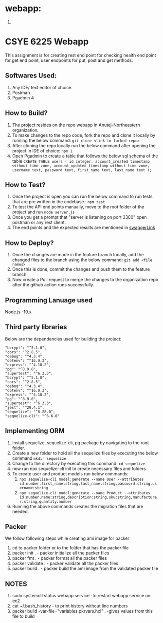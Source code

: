 # webapp:
1.
# CSYE 6225 Webapp


This assignment is for creating rest end point for checking health end point for get end point, user endpoints for put, post and get methods.
## Softwares Used:
1. Any IDE/ text editor of choice.
2. Postman
3. Pgadmin 4
   
   
## How to Build?

1. The project resides on the repo webapp in Anutej-Northeastern organization.
2. To make changes to the repo code, fork the repo and clone it locally by running the below command: `git clone <link to forked repo>`
3. After cloning the repo locally run the below command after opening the project in IDE of choice:
`npm i`
1. Open Pgadmin to create a table that follows the below sql schema of the table
   `CREATE TABLE users (
  id integer,
  account_created timestamp without time zone,
  account_updated timestamp without time zone,
  username text,
  password text,
  first_name text,
  last_name text
);`

## How to Test?
1. Once the project is open you can run the below command to run tests that are pre written in the codebase : 
`npm test`
2. To test the API end points manually, move to the root folder of the project and run `node server.js`
3. Once you get a prompt that "server is listening on port 3300" open postman or any rest client.
4. The end points and the expected results are mentioned in [swaggerLink](https://app.swaggerhub.com/apis-docs/csye6225-webapp/cloud-native-webapp/spring2023-a1#/)

## How to Deploy?
1. Once the changes are made in the feature branch locally, add the changed files to the branch using the below command: `git add <file names>`
2. Once this is done, commit the changes and push them to the feature branch.
3. Now create a Pull request to merge the changes to the organization repo after the github action runs successfully. 
   
## Programming Lanuage used
   Node.js -19.x

## Third party libraries

Below are the dependencies used for building the project:

    "bcrypt": "^5.1.0",
    "cors": "^2.8.5",
    "debug": "^4.3.4",
    "dotenv": "^16.0.3",
    "express": "^4.18.2",
    "pg": "^8.9.0",
    "supertest": "^6.3.3",
    "bcrypt": "^5.1.0",
    "cors": "^2.8.5",
    "debug": "^4.3.4",
    "dotenv": "^16.0.3",
    "express": "^4.18.2",
    "pg": "^8.9.0",
    "supertest": "^6.3.3",
    "jest": "^29.4.1",
    "sequelize": "^6.28.0",
    "sequelize-cli": "^6.6.0"

## Implementing ORM
1. Install sequelize, sequelize-cli, pg package by navigating to the root folder.
2. Create a new folder to hold all the sequelize files by executing the below command `mkdir sequelize`
3. Change to the directory by executing this command: `cd sequelize`
4. now run npx sequelize-cli init to create necessary files and folders
5. To create user and product models run below commands:
   1. `npx sequelize-cli model:generate --name User --attributes id:number,first_name:string,last_name:string,password:string,username:string`
   2. `npx sequelize-cli model:generate --name Product --attributes id:number,name:string,description:string,sku:string,manufacturer:string,quantity:number`
6. Running the above commands creates the migration files that are needed.

## Packer
   We follow following steps while creating ami image for packer
1. cd to packer folder or to the folder that has the packer file
2. packer init . - packer initialize all the packer files
3. packer fmt . - packer format all the packer files
4. packer validate . - packer validate all the packer files
5. packer build . - packer build the ami image from the validated packer file

## NOTES
1. sudo systemctl status webapp.service -to restart webapp service on ec2
2. cat ~/.bash_history - to print history without line numbers
3. packer build -var-file="variables.pkrvars.hcl" . -gives values from this file to build
